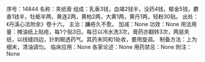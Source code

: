 序号：14844
名称：夹纸膏
组成：乳香3钱，血竭2钱半，没药4钱，郁金5钱，麝香1钱半，牡蛎半两，黄连2两，黄柏2两，大黄1两，黄丹1两，轻粉30贴。
出处：《丹溪心法附余》卷十六。
主治：臁疮久不愈。
加减：None
功效：None
用法用量：摊油纸上贴疮，每1个贴3日。每日以冷水洗3次，膏药亦翻转3次，两层夹纸，以线缝四边，针刺眼透药气。其药末同和1处收，要用旋调。
制备方法：上为细末，清油调匀。
临床应用：None
各家论述：None
用药禁忌：None
附注：None
